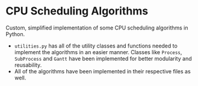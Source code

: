 # CPU Scheduling Algorithms

Custom, simplified implementation of some CPU scheduling algorithms in Python.

- `utilities.py` has all of the utility classes and functions needed to implement the algorithms in an easier manner. Classes like `Process`, `SubProcess` and `Gantt` have been implemented for better modularity and reusability.
- All of the algorithms have been implemented in their respective files as well. 
